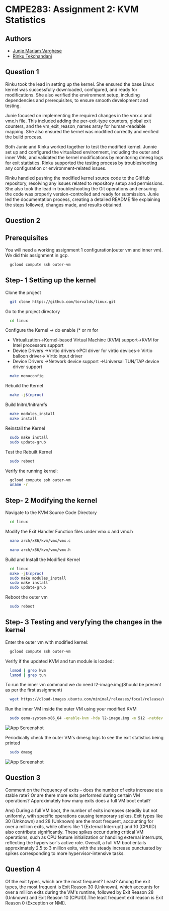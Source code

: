 
# CMPE283: Assignment 2: KVM Statistics



## Authors

- [Junie Mariam Varghese](https://www.github.com/juniemariam)
- [Rinku Tekchandani](https://github.com/rinkutek)



## Question 1

Rinku took the lead in setting up the kernel. She ensured the base Linux kernel was successfully downloaded, configured, and ready for modifications. She also verified the environment setup, including dependencies and prerequisites, to ensure smooth development and testing.

Junie focused on implementing the required changes in the vmx.c and vmx.h file. This included adding the per-exit-type counters, global exit counters, and the vm_exit_reason_names array for human-readable mapping. She also ensured the kernel was modified correctly and verified the build process.

Both Junie and Rinku worked together to test the modified kernel. Junnie set up and configured the virtualized environment, including the outer and inner VMs, and validated the kernel modifications by monitoring dmesg logs for exit statistics. Rinku supported the testing process by troubleshooting any configuration or environment-related issues.

Rinku handled pushing the modified kernel source code to the GitHub repository, resolving any issues related to repository setup and permissions. She also took the lead in troubleshooting the Git operations and ensuring the code was properly version-controlled and ready for submission. Junie led the documentation process, creating a detailed README file explaining the steps followed, changes made, and results obtained.
## Question 2
## Prerequisites

You will need a working assignment 1 configuration(outer vm and inner vm). We did this assignment in gcp.
```bash
  gcloud compute ssh outer-vm
```
## Step- 1 Setting up the kernel

Clone the project
```bash
  git clone https://github.com/torvalds/linux.git
```

Go to the project directory
```bash
  cd linux
```

Configure the Kernel -> do enable (* or m for 
- Virtualization->Kernel-based Virtual Machine (KVM) support->KVM for Intel processors support
- Device Drivers ->Virtio drivers->PCI driver for virtio devices-> Virtio balloon driver-> Virtio input driver
- Device Drivers ->Network device support ->Universal TUN/TAP device driver support
```bash
  make menuconfig
```

Rebuild the Kernel
```bash
  make -j$(nproc)
```

Build Initrd/Initramfs
```bash
  make modules_install
  make install

```
 Reinstall the Kernel
```bash
  sudo make install
  sudo update-grub
```
Test the Rebuilt Kernel
```bash
  sudo reboot
```
Verify the running kernel:
```bash
  gcloud compute ssh outer-vm
  uname -r
```

## Step- 2  Modifying the kernel
Navigate to the KVM Source Code Directory
```bash
  cd linux
```
Modify the Exit Handler Function files under vmx.c and vmx.h
```bash
  nano arch/x86/kvm/vmx/vmx.c
```
```bash
  nano arch/x86/kvm/vmx/vmx.h
```
Build and Install the Modified Kernel
```bash
  cd linux
  make -j$(nproc)
  sudo make modules_install
  sudo make install
  sudo update-grub
```
Reboot the outer vm
```bash
  sudo reboot
```

## Step- 3  Testing and veryfying the changes in the kernel

Enter the outer vm with modified kernel:
```bash
  gcloud compute ssh outer-vm
```
Verify if the updated KVM and tun module is loaded:
```bash
  lsmod | grep kvm
  lsmod | grep tun
```
To run the inner vm command we do need l2-image.img(Should be present as per the first assignment)
```bash
  wget https://cloud-images.ubuntu.com/minimal/releases/focal/release/ubuntu-20.04-minimal-cloudimg-amd64.img -O l2-image.img
```
Run the inner VM inside the outer VM using your modified KVM 
```bash
  sudo qemu-system-x86_64 -enable-kvm -hda l2-image.img -m 512 -netdev tap,id=mynet0,ifname=tap0,script=no -device virtio-net-pci,netdev=mynet0 -nographic
```
![App Screenshot](https://via.placeholder.com/468x300?text=App+Screenshot+Here)

Periodically check the outer VM's dmesg logs to see the exit statistics being printed
```bash
  sudo dmesg
```
![App Screenshot](https://via.placeholder.com/468x300?text=App+Screenshot+Here)


## Question 3
Comment on the frequency of exits – does the number of exits increase at a stable rate? Or are there
more exits performed during certain VM operations? Approximately how many exits does a full VM
boot entail?

Ans) During a full VM boot, the number of exits increases steadily but not uniformly, with specific operations causing temporary spikes. Exit types like 30 (Unknown) and 28 (Unknown) are the most frequent, accounting for over a million exits, while others like 1 (External Interrupt) and 10 (CPUID) also contribute significantly. These spikes occur during critical VM operations, such as CPU feature initialization or handling external interrupts, reflecting the hypervisor's active role. Overall, a full VM boot entails approximately 2.5 to 3 million exits, with the steady increase punctuated by spikes corresponding to more hypervisor-intensive tasks.


## Question 4
Of the exit types, which are the most frequent? Least?
Among the exit types, the most frequent is Exit Reason 30 (Unknown), which accounts for over a million exits during the VM's runtime, followed by Exit Reason 28 (Unknown) and Exit Reason 10 (CPUID).The least frequent exit reason is Exit Reason 0 (Exception or NMI).



